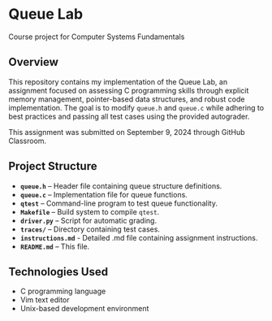 # Queue Lab
Course project for Computer Systems Fundamentals

## Overview
This repository contains my implementation of the Queue Lab, an assignment focused on assessing C programming skills through explicit memory management, pointer-based data structures, and robust code implementation. The goal is to modify `queue.h` and `queue.c` while adhering to best practices and passing all test cases using the provided autograder.  

This assignment was submitted on September 9, 2024 through GitHub Classroom.

## Project Structure
- **`queue.h`** – Header file containing queue structure definitions.
- **`queue.c`** – Implementation file for queue functions.
- **`qtest`** – Command-line program to test queue functionality.
- **`Makefile`** – Build system to compile `qtest`.
- **`driver.py`** – Script for automatic grading.
- **`traces/`** – Directory containing test cases.
- **`instructions.md`** - Detailed .md file containing assignment instructions.
- **`README.md`** – This file.

## Technologies Used
- C programming language
- Vim text editor
- Unix-based development environment
